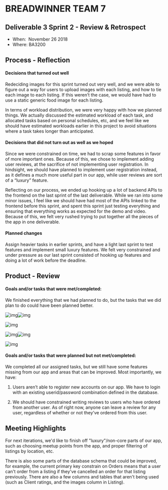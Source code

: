 # BREADWINNER TEAM 7

## Deliverable 3 Sprint 2 - Review & Retrospect

 * When:  November 26 2018
 * Where: BA3200

## Process - Reflection

#### Decisions that turned out well

Redeciding images for this sprint turned out very well, and we were able to figure out a way for users to upload images with each listing, and how to tie each image to each listing. If this weren’t the case, we would have had to use a static generic food image for each listing.

In terms of workload distribution, we were very happy with how we planned things. We actually discussed the estimated workload of each task, and allocated tasks based on personal schedules, etc, and we feel like we should have estimated workloads earlier in this project to avoid situations where a task takes longer than anticipated.

#### Decisions that did not turn out as well as we hoped

Since we were constrained on time, we had to scrap some features in favor of more important ones. Because of this, we chose to implement adding user reviews, at the sacrifice of not implementing user registration. In hindsight, we should have planned to implement user registration instead, as it defines a much more useful part in our app, while user reviews are sort of a “luxury” feature.

Reflecting on our process, we ended up hooking up a lot of backend APIs to the frontend on the last sprint of the last deliverable. While we ran into some minor issues, I feel like we should have had most of the APIs linked to the frontend before this sprint, and spent this sprint just testing everything and ensuring that everything works as expected for the demo and video. Because of this, we felt very rushed trying to put together all the pieces of the app in one deliverable.

#### Planned changes

Assign heavier tasks in earlier sprints, and have a light last sprint to test features and implement small luxury features. We felt very constrained and under pressure as our last sprint consisted of hooking up features and doing a lot of work before the deadline.

## Product - Review

#### Goals and/or tasks that were met/completed:

We finished everything that we had planned to do, but the tasks that we did plan to do could have been planned better.

![img](https://lh3.googleusercontent.com/bTHOggDdp8qQeVb6CqzyHftIeNocbIUsnf629-TVxVozxwTV1ajhXuN-xPjLs02-YHtUjB0yqsUtkuU27oMzfK4mKgySOr8zvKJp4pKkBroVM-f1JYJ1t8k8ATDoI5mUOPJyZhBe)![img](https://lh5.googleusercontent.com/pI7ZKxQFWG9Jt5J8pqOSJ9jU_fCc_OkPU4DJ16ASL0Ofb6iGNZTTsUaiX1_PX5HAFSmi4zvx4B-7S1zQoKV46gkMVroq6nDvqMI7JTrOw0VGVTSOT2evPmjnG22uFHiDObYeEvKM)

![img](https://lh3.googleusercontent.com/qLi7g9grCl4TwBAs17H-HwPz5XCnYdZhgghNK1rgjMrlomV_jhrTtmIKFUQW4AjC-bSITypj03LbcPjH8a-2C532CT4DC5579_jmGmk0Qj4DDPnyv-H7YPnRi0OhbbqvvP2UQgUp)

![img](https://lh6.googleusercontent.com/iFsjqv5M6GS92_fKVTTPj_dkeVUS4Aeo80itIWRuznLeypkd4-pMz266nR1Hem_zFL0yB6FWuyp_P1D6zDq9KaWQqkpTSaEWy0TYAFdEfzvB0lHMDUkmu1xaDEHGWCLwUmWaewb9)![img](https://lh3.googleusercontent.com/3FsV9qT-whE6zUTd2kONmb1RvQMqmdbkcSV7x6ei9l3KwUn6rs8xSIjSan4I-XsFUgBg2nA1Y52YwLju5Gn80K9zWpDIooZ19k62VECzbroq8xVwFNGM6WiSRzwjjM9yJdLmmvWW)

![img](https://lh4.googleusercontent.com/flVSbHVN3uc_gtAa0I8Q269kcJndr0aH0WaHypZPaLAgj7Ys_qvnXv6O9K7kF8O67JUfr3T9_-kiiok_JWYx2Ls0qf_cActPQF4fXUA4DsmoKVTsuVPEXonZdw9jGkxAYRWdeQW_)

#### Goals and/or tasks that were planned but not met/completed:

We completed all our assigned tasks, but we still have some features missing from our app and areas that can be improved. Most importantly, we have:

1. Users aren’t able to register new accounts on our app. We have to login with an existing userid/password combination defined in the database.

2. We should have constrained writing reviews to users who have ordered from another user. As of right now, anyone can leave a review for any user, regardless of whether or not they’ve ordered from this user.

## Meeting Highlights

For next iterations, we'd like to finish off "luxury"/non-core parts of our app, such as choosing meetup points from the app, and proper filtering of listings by location, etc.

There is also some parts of the database schema that could be improved, for example, the current primary key constrain on Orders means that a user can't order from a listing if they've cancelled an order for that listing previously. There are also a few columns and tables that aren't being used (such as Client ratings, and the images column in Listing).